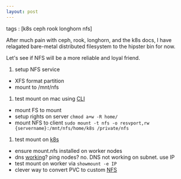 ```yaml
---
layout: post
---
```

tags : [k8s ceph rook longhorn nfs]

After much pain with ceph, rook, longhorn, and the k8s docs, I have relagated bare-metal distributed filesystem to the hipster bin for now.

Let's see if NFS will be a more reliable and loyal friend.

1. setup NFS service
  * XFS format partition
  * mount to /mnt/nfs
1. test mount on mac using [CLI](https://www.cyberciti.biz/faq/apple-mac-osx-nfs-mount-command-tutorial/) 
  * mount FS to mount
  * setup rights on server `chmod a+w -R home/`
  * mount NFS to client `sudo mount -t nfs -o resvport,rw {servername}:/mnt/nfs/home/k8s /private/nfs`
1. test mount on [k8s](https://matthewpalmer.net/kubernetes-app-developer/articles/kubernetes-volumes-example-nfs-persistent-volume.html)
  * ensure mount.nfs installed on worker nodes
  * dns [working](https://kubernetes.io/docs/tasks/administer-cluster/dns-debugging-resolution/)?  ping nodes?  no.  DNS not working on subnet.  use IP 
  * test mount on worker via `showmount -e IP`
  * clever way to convert PVC to custom [NFS](https://stackoverflow.com/questions/34282704/can-a-pvc-be-bound-to-a-specific-pv)



